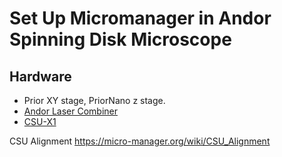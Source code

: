 # Set Up Micromanager in Andor Spinning Disk Microscope

## Hardware
+ Prior XY stage, PriorNano z stage.
+ [Andor Laser Combiner](https://micro-manager.org/wiki/AndorLaserCombiner)
+ [CSU-X1](https://micro-manager.org/wiki/CSUX)

CSU Alignment
https://micro-manager.org/wiki/CSU_Alignment
